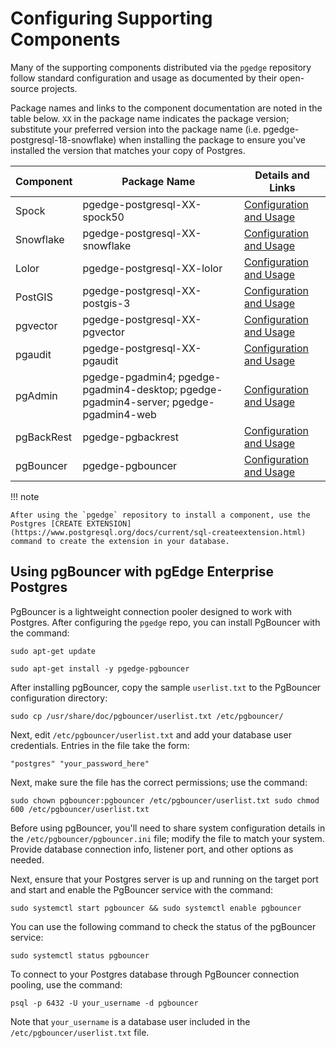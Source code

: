 # Configuring Supporting Components

Many of the supporting components distributed via the `pgedge` repository follow standard configuration and usage as documented by their open-source projects.  

Package names and links to the component documentation are noted in the table below. `XX` in the package name indicates the package version; substitute your preferred version into the package name (i.e. pgedge-postgresql-18-snowflake) when installing the package to ensure you've installed the version that matches your copy of Postgres.

| Component | Package Name | Details and Links |
|-----------|--------------|-------------------|
| Spock     | pgedge-postgresql-XX-spock50 | [Configuration and Usage](https://github.com/pgEdge/spock/blob/main/README.md) |
| Snowflake | pgedge-postgresql-XX-snowflake | [Configuration and Usage](https://github.com/pgEdge/snowflake/blob/main/README.md) |
| Lolor     | pgedge-postgresql-XX-lolor | [Configuration and Usage](https://github.com/pgEdge/lolor/blob/main/README.md) |
| PostGIS | pgedge-postgresql-XX-postgis-3 | [Configuration and Usage](https://postgis.net/documentation/) |
| pgvector | pgedge-postgresql-XX-pgvector | [Configuration and Usage](https://github.com/pgvector/pgvector) |
| pgaudit | pgedge-postgresql-XX-pgaudit | [Configuration and Usage](https://github.com/pgaudit/pgaudit/blob/main/README.md) |
| pgAdmin | pgedge-pgadmin4; pgedge-pgadmin4-desktop; pgedge-pgadmin4-server; pgedge-pgadmin4-web | [Configuration and Usage](https://www.pgadmin.org/docs/) |
| pgBackRest | pgedge-pgbackrest | [Configuration and Usage](https://docs.pgedge.com/platform/managing/pgbackrest) |
| pgBouncer | pgedge-pgbouncer | [Configuration and Usage](#using-pgbouncer-with-pgedge-enterprise-postgres) |

!!! note

    After using the `pgedge` repository to install a component, use the Postgres [CREATE EXTENSION](https://www.postgresql.org/docs/current/sql-createextension.html) command to create the extension in your database.

## Using pgBouncer with pgEdge Enterprise Postgres

PgBouncer is a lightweight connection pooler designed to work with Postgres. After configuring the `pgedge` repo, you can install PgBouncer with the command:

`sudo apt-get update`

`sudo apt-get install -y pgedge-pgbouncer` 

After installing pgBouncer, copy the sample `userlist.txt` to the PgBouncer configuration directory:

`sudo cp /usr/share/doc/pgbouncer/userlist.txt /etc/pgbouncer/` 

Next, edit `/etc/pgbouncer/userlist.txt` and add your database user credentials. Entries in the file take the form:

`"postgres" "your_password_here"` 

Next, make sure the file has the correct permissions; use the command:

`sudo chown pgbouncer:pgbouncer /etc/pgbouncer/userlist.txt sudo chmod 600 /etc/pgbouncer/userlist.txt` 

Before using pgBouncer, you'll need to share system configuration details in the `/etc/pgbouncer/pgbouncer.ini` file; modify the file to match your system. Provide database connection info, listener port, and other options as needed.

Next, ensure that your Postgres server is up and running on the target port and start and enable the PgBouncer service with the command:

`sudo systemctl start pgbouncer && sudo systemctl enable pgbouncer` 

You can use the following command to check the status of the pgBouncer service:

`sudo systemctl status pgbouncer` 

To connect to your Postgres database through PgBouncer connection pooling, use the command:

`psql -p 6432 -U your_username -d pgbouncer` 

Note that `your_username` is a database user included in the `/etc/pgbouncer/userlist.txt` file.